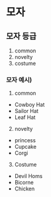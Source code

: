 # 모자

## 모자 등급

  1. common
  2. novelty
  3. costume


### 모자 예시)


  1. common


  + Cowboy Hat
  + Sailor Hat
  + Leaf Hat


  2. novelty


  + princess
  + Cupcake
  + Corgi


  3. Costume

  + Devil Homs
  + Bicorne
  + Chicken
